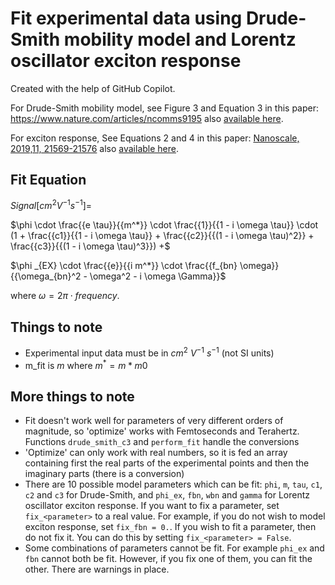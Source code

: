 # Fit experimental data using Drude-Smith mobility model and Lorentz oscillator exciton response
Created with the help of GitHub Copilot.


For Drude-Smith mobility model, see Figure 3 and Equation 3 in this paper: https://www.nature.com/articles/ncomms9195 also [available here](https://repository.tudelft.nl/islandora/object/uuid:f809d8dd-b180-4564-af78-17170851451a?collection=research).

For exciton response, See Equations 2 and 4 in this paper: [Nanoscale, 2019,11, 21569-21576](https://pubs.rsc.org/en/content/articlelanding/2019/nr/c9nr07927k) also [available here](https://repository.tudelft.nl/islandora/object/uuid:68d763e3-f3f2-40fd-ac0c-36b9749d321a?collection=research).


## Fit Equation
$Signal [cm^2 V^{-1} s^{-1}] =$

$\phi \cdot \frac{{e \tau}}{{m^*}} \cdot 
\frac{{1}}{{1 - i \omega \tau}} \cdot
(1 + \frac{{c1}}{{1 - i \omega \tau}} + \frac{{c2}}{{(1 - i \omega \tau)^2}} + \frac{{c3}}{{(1 - i \omega \tau)^3}}) +$

$\phi _{EX} \cdot \frac{{e}}{{i m^*}} \cdot
\frac{{f_{bn} \omega}}{{\omega_{bn}^2 - \omega^2 - i \omega \Gamma}}$

where $\omega = 2 \pi \cdot frequency$.

## Things to note
* Experimental input data must be in $cm^2$ $V^{-1}$ $s^{-1}$ (not SI units)
* m_fit is $m$ where $m^* = m * m0$


## More things to note
* Fit doesn't work well for parameters of very different orders of magnitude, so 'optimize' works with Femtoseconds and Terahertz. Functions `drude_smith_c3` and `perform_fit` handle the conversions
* 'Optimize' can only work with real numbers, so it is fed an array containing first the real parts of the experimental points and then the imaginary parts (there is a conversion)
* There are 10 possible model parameters which can be fit: `phi`, `m`, `tau`, `c1`, `c2` and `c3` for Drude-Smith, and `phi_ex`, `fbn`, `wbn` and `gamma` for Lorentz oscillator exciton response. If you want to fix a parameter, set `fix_<parameter>` to a real value. For example, if you do not wish to model exciton response, set `fix_fbn = 0.`. If you wish to fit a parameter, then do not fix it. You can do this by setting `fix_<parameter> = False`.
* Some combinations of parameters cannot be fit. For example `phi_ex` and `fbn` cannot both be fit. However, if you fix one of them, you can fit the other. There are warnings in place.

